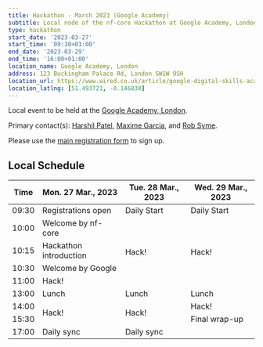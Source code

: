 ```yaml
---
title: Hackathon - March 2023 (Google Academy)
subtitle: Local node of the nf-core Hackathon at Google Academy, London.
type: hackathon
start_date: '2023-03-27'
start_time: '09:30+01:00'
end_date: '2023-03-29'
end_time: '16:00+01:00'
location_name: Google Academy, London
address: 123 Buckingham Palace Rd, London SW1W 9SH
location_url: https://www.wired.co.uk/article/google-digital-skills-academy
location_latlng: [51.493721, -0.146830]
---
```


Local event to be held at the [Google Academy, London](https://goo.gl/maps/4RH3qsYMRVnM65Bb9).

Primary contact(s): [<i class="fab fa-slack"></i> Harshil Patel](https://nfcore.slack.com/team/UEB97FBN3), [<i class="fab fa-slack"></i> Maxime Garcia](https://nfcore.slack.com/team/UE6D8290F), and [<i class="fab fa-slack"></i> Rob Syme](https://nfcore.slack.com/team/U02K1GP73DK).

Please use the [main registration form](https://nf-co.re/events/2023/hackathon-march-2023) to sign up.

## Local Schedule

<div class="table-responsive">
    <table class="table table-hover table-sm table-bordered">
        <thead>
            <tr>
                <th>Time</th>
                <th>Mon. 27 Mar., 2023</th>
                <th>Tue. 28 Mar., 2023</th>
                <th>Wed. 29 Mar., 2023</th>
            </tr>
            </thead>
            <tbody>
            <tr>
                <td data-timestamp="1679905800" data-timeformat="HH:mm z">09:30</td>
                <td background-color:navy; rowspan="1">Registrations open</td>
                <td background-color:navy; rowspan="1">Daily Start</td>
                <td background-color:navy; rowspan="1">Daily Start</td>
            </tr>
                <td data-timestamp="1679907600" data-timeformat="HH:mm z">10:00</td>
                <td rowspan="1">Welcome by nf-core</td>
                <td rowspan="4">Hack!</td>
                <td rowspan="4">Hack!</td>
            </tr>
            <tr>
                <td data-timestamp="1679908500" data-timeformat="HH:mm z">10:15</td>
                <td rowspan="1">Hackathon introduction</td>
            </tr>
            <tr>
                <td data-timestamp="1679909400" data-timeformat="HH:mm z">10:30</td>
                <td rowspan="1">Welcome by Google</td>
            </tr>
            <tr>
                <td data-timestamp="1679911200" data-timeformat="HH:mm z">11:00</td>
                <td rowspan="1">Hack!</td>
            </tr>
            <tr>
                <td data-timestamp="1679918400" data-timeformat="HH:mm z">13:00</td>
                <td rowspan="1">Lunch</td>
                <td rowspan="1">Lunch</td>
                <td rowspan="1">Lunch</td>
            </tr>
            <tr>
                <td data-timestamp="1679922000" data-timeformat="HH:mm z">14:00</td>
                <td rowspan="2">Hack!</td>
                <td rowspan="2">Hack!</td>
                <td rowspan="1">Hack!</td>
            </tr>
            <tr>
                <td data-timestamp="1679927400"  data-timeformat="HH:mm z">15:30</td>
                <td>Final wrap-up</td>
            </tr>
            <tr>
                <td data-timestamp="1679932800"  data-timeformat="HH:mm z">17:00</td>
                <td>Daily sync</td>
                <td>Daily sync</td>
                <td></td>
            </tr>
        </tbody>
    </table>
</div>
